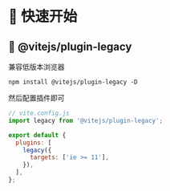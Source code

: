 
# 🍎 快速开始

## 🌲 @vitejs/plugin-legacy

兼容低版本浏览器

```
npm install @vitejs/plugin-legacy -D
```

然后配置插件即可

```js
// vite.config.js
import legacy from '@vitejs/plugin-legacy';

export default {
  plugins: [
    legacy({
      targets: ['ie >= 11'],
    }),
  ],
};
```
